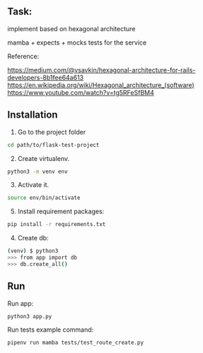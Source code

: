## Task:
implement based on hexagonal architecture

mamba + expects + mocks tests for the service

Reference:

https://medium.com/@vsavkin/hexagonal-architecture-for-rails-developers-8b1fee64a613
https://en.wikipedia.org/wiki/Hexagonal_architecture_(software)
https://www.youtube.com/watch?v=tg5RFeSfBM4

## Installation

1. Go to the project folder
```sh
cd path/to/flask-test-project
```

2. Create virtualenv.
```sh
python3 -m venv env
```

3. Activate it.
```sh
source env/bin/activate
```

5. Install requirement packages:
```sh
pip install -r requirements.txt
```

4. Create db:
```sh
(venv) $ python3
>>> from app import db
>>> db.create_all()
```

## Run

Run app:
```sh
python3 app.py
```

Run tests example command:
```sh
pipenv run mamba tests/test_route_create.py
```
